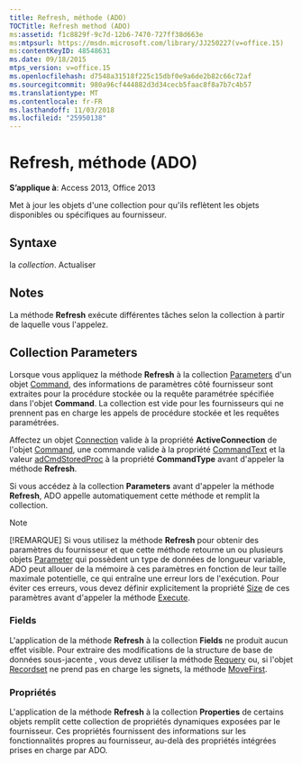 ```yaml
---
title: Refresh, méthode (ADO)
TOCTitle: Refresh method (ADO)
ms:assetid: f1c8829f-9c7d-12b6-7470-727ff38d663e
ms:mtpsurl: https://msdn.microsoft.com/library/JJ250227(v=office.15)
ms:contentKeyID: 48548631
ms.date: 09/18/2015
mtps_version: v=office.15
ms.openlocfilehash: d7548a31518f225c15dbf0e9a6de2b82c66c72af
ms.sourcegitcommit: 980a96cf444882d3d34cecb5faac8f8a7b7c4b57
ms.translationtype: MT
ms.contentlocale: fr-FR
ms.lasthandoff: 11/03/2018
ms.locfileid: "25950138"
---
```

# <a name="refresh-method-ado"></a>Refresh, méthode (ADO)

**S’applique à**: Access 2013, Office 2013

Met à jour les objets d'une collection pour qu'ils reflètent les objets disponibles ou spécifiques au fournisseur.

## <a name="syntax"></a>Syntaxe

la *collection*. Actualiser

## <a name="remarks"></a>Notes

La méthode **Refresh** exécute différentes tâches selon la collection à partir de laquelle vous l'appelez.

## <a name="parameters"></a>Collection Parameters

Lorsque vous appliquez la méthode **Refresh** à la collection [Parameters](command-object-ado.md) d'un objet [Command](parameters-collection-ado.md), des informations de paramètres côté fournisseur sont extraites pour la procédure stockée ou la requête paramétrée spécifiée dans l'objet **Command**. La collection est vide pour les fournisseurs qui ne prennent pas en charge les appels de procédure stockée et les requêtes paramétrées.

Affectez un objet [Connection](activeconnection-property-ado.md) valide à la propriété **ActiveConnection** de l'objet [Command](connection-object-ado.md), une commande valide à la propriété [CommandText](commandtext-property-ado.md) et la valeur [adCmdStoredProc](commandtype-property-ado.md) à la propriété **CommandType** avant d'appeler la méthode **Refresh**.

Si vous accédez à la collection **Parameters** avant d'appeler la méthode **Refresh**, ADO appelle automatiquement cette méthode et remplit la collection.

> [!NOTE]
> [!REMARQUE] Si vous utilisez la méthode **Refresh** pour obtenir des paramètres du fournisseur et que cette méthode retourne un ou plusieurs objets [Parameter](parameter-object-ado.md) qui possèdent un type de données de longueur variable, ADO peut allouer de la mémoire à ces paramètres en fonction de leur taille maximale potentielle, ce qui entraîne une erreur lors de l'exécution. Pour éviter ces erreurs, vous devez définir explicitement la propriété [Size](size-property-ado.md) de ces paramètres avant d'appeler la méthode [Execute](https://docs.microsoft.com/office/vba/access/concepts/miscellaneous/execute-method-ado-command).

### <a name="fields"></a>Fields

L'application de la méthode **Refresh** à la collection **Fields** ne produit aucun effet visible. Pour extraire des modifications de la structure de base de données sous-jacente , vous devez utiliser la méthode [Requery](requery-method-ado.md) ou, si l'objet [Recordset](recordset-object-ado.md) ne prend pas en charge les signets, la méthode [MoveFirst](movefirst-movelast-movenext-and-moveprevious-methods-ado.md).

### <a name="properties"></a>Propriétés

L'application de la méthode **Refresh** à la collection **Properties** de certains objets remplit cette collection de propriétés dynamiques exposées par le fournisseur. Ces propriétés fournissent des informations sur les fonctionnalités propres au fournisseur, au-delà des propriétés intégrées prises en charge par ADO.

